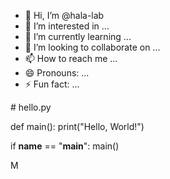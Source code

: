 - 👋 Hi, I’m @hala-lab
- 👀 I’m interested in ...
- 🌱 I’m currently learning ...
- 💞️ I’m looking to collaborate on ...
- 📫 How to reach me ...
- 😄 Pronouns: ...
- ⚡ Fun fact: ...

<!---
hala-lab/hala-lab is a ✨ special ✨ repository because its `README.md` (this file) appears on your GitHub profile.
You can click the Preview link to take a look at your changes.
---># hello.py
def main():
    print("Hello, World!")

if __name__ == "__main__":
    main()

M
